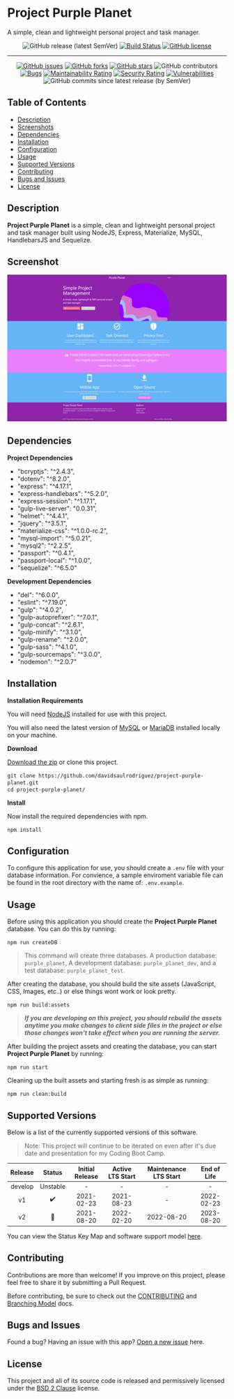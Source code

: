 # Project Purple Planet

A simple, clean and lightweight personal project and task manager.

<span align="center">

![GitHub release (latest SemVer)](https://img.shields.io/github/v/release/davidsaulrodriguez/project-purple-planet)
[![Build Status](https://travis-ci.com/davidsaulrodriguez/project-purple-planet.svg?branch=main)](https://travis-ci.com/davidsaulrodriguez/project-purple-planet)
[![GitHub license](https://img.shields.io/github/license/davidsaulrodriguez/project-purple-planet)](https://github.com/davidsaulrodriguez/project-purple-planet)

---

[![GitHub issues](https://img.shields.io/github/issues/davidsaulrodriguez/project-purple-planet)](https://github.com/davidsaulrodriguez/project-purple-planet/issues)
[![GitHub forks](https://img.shields.io/github/forks/davidsaulrodriguez/project-purple-planet)](https://github.com/davidsaulrodriguez/project-purple-planet/network)
[![GitHub stars](https://img.shields.io/github/stars/davidsaulrodriguez/project-purple-planet)](https://github.com/davidsaulrodriguez/project-purple-planet/stargazers)
![GitHub contributors](https://img.shields.io/github/contributors/davidsaulrodriguez/project-purple-planet)
[![Bugs](https://sonarcloud.io/api/project_badges/measure?project=davidsaulrodriguez_project-purple-planet&metric=bugs)](https://sonarcloud.io/dashboard?id=davidsaulrodriguez_project-purple-planet)
[![Maintainability Rating](https://sonarcloud.io/api/project_badges/measure?project=davidsaulrodriguez_project-purple-planet&metric=sqale_rating)](https://sonarcloud.io/dashboard?id=davidsaulrodriguez_project-purple-planet)
[![Security Rating](https://sonarcloud.io/api/project_badges/measure?project=davidsaulrodriguez_project-purple-planet&metric=security_rating)](https://sonarcloud.io/dashboard?id=davidsaulrodriguez_project-purple-planet)
[![Vulnerabilities](https://sonarcloud.io/api/project_badges/measure?project=davidsaulrodriguez_project-purple-planet&metric=vulnerabilities)](https://sonarcloud.io/dashboard?id=davidsaulrodriguez_project-purple-planet)
![GitHub commits since latest release (by SemVer)](https://img.shields.io/github/commits-since/davidsaulrodriguez/project-purple-planet/latest/main)

</span>

## Table of Contents
 - [Description](#description)
 - [Screenshots](#screenshots)
 - [Dependencies](#dependdencies)
 - [Installation](#installation)
 - [Configuration](#configuration)
 - [Usage](#usage)
 - [Supported Versions](#supported-versions)
 - [Contributing](#contributing)
 - [Bugs and Issues](#bugs-and-issues)
 - [License](#license)

## Description

**Project Purple Planet** is a simple, clean and lightweight personal project and task manager built using NodeJS, Express, Materialize, MySQL, HandlebarsJS and Sequelize.

## Screenshot

![Screenshot](src/assets/imgs/screenshot.png)

## Dependencies

**Project Dependencies**
 - "bcryptjs": "^2.4.3",
 - "dotenv": "^8.2.0",
 - "express": "^4.17.1",
 - "express-handlebars": "^5.2.0",
 - "express-session": "^1.17.1",
 - "gulp-live-server": "0.0.31",
 - "helmet": "^4.4.1",
 - "jquery": "^3.5.1",
 - "materialize-css": "^1.0.0-rc.2",
 - "mysql-import": "^5.0.21",
 - "mysql2": "^2.2.5",
 - "passport": "^0.4.1",
 - "passport-local": "^1.0.0",
 - "sequelize": "^6.5.0"

**Development Dependencies**

 - "del": "^6.0.0",
 - "eslint": "^7.19.0",
 - "gulp": "^4.0.2",
 - "gulp-autoprefixer": "^7.0.1",
 - "gulp-concat": "^2.6.1",
 - "gulp-minify": "^3.1.0",
 - "gulp-rename": "^2.0.0",
 - "gulp-sass": "^4.1.0",
 - "gulp-sourcemaps": "^3.0.0",
 - "nodemon": "^2.0.7"

## Installation

**Installation Requirements**

You will need [NodeJS][nodejs] installed for use with this project.

You will also need the latest version of [MySQL][mysql] or [MariaDB][mariadb] installed locally on your machine.

**Download**

[Download the zip][archive] or clone this project.

```shell
git clone https://github.com/davidsaulrodriguez/project-purple-planet.git
cd project-purple-planet/
```

**Install**

Now install the required dependencies with npm.

```shell
npm install
```

## Configuration

To configure this application for use, you should create a `.env` file with your database information. For convience, a sample enviroment variable file can be found in the root directory with the name of: `.env.example`.

## Usage

Before using this application you should create the **Project Purple Planet** database. You can do this by running:

```shell
npm run createDB
```
> This command will create three databases. A production database: `purple_planet`, A development database: `purple_planet_dev`, and a test database: `purple_planet_test`.

After creating the database, you should build the site assets (JavaScript, CSS, Images, etc..) or else things wont work or look pretty.

```shell
npm run build:assets
```
> _**If you are developing on this project, you should rebuild the assets anytime you make changes to client side files in the project or else those changes won't take effect when you are running the server.**_

After building the project assets and creating the database, you can start **Project Purple Planet** by running:

```shell
npm run start
```

Cleaning up the built assets and starting fresh is as simple as running:

```shell
npm run clean:build
```

## Supported Versions

Below is a list of the currently supported versions of this software.

> Note: This project will continue to be iterated on even after it's due date and presentation for my Coding Boot Camp.

| Release | Status            | Initial Release | Active LTS Start | Maintenance LTS Start | End of Life |
| :-----: | :---------------: | :-------------: | :--------------: | :-------------------: | :---------: |
| develop | Unstable          | - | - | - | - |
| v1  | :heavy_check_mark: | 2021-02-23 | 2021-08-23 | - | 2022-02-23 |
| v2  | :construction: | 2021-08-20 | 2022-02-20 | 2022-08-20 | 2023-08-20 |

You can view the Status Key Map and software support model [here][support].

## Contributing

Contributions are more than welcome! If you improve on this project, please feel free to share it by submitting a Pull Request.

Before contributing, be sure to check out the [CONTRIBUTING][contrib] and [Branching Model][branching] docs.

## Bugs and Issues

Found a bug? Having an issue with this app? [Open a new issue][issues] here.

## License

 This project and all of its source code is released and permissively licensed under the [BSD 2 Clause][license] license.

[archive]: https://github.com/davidsaulrodriguez/project-purple-planet/archive/main.zip
[mysql]: https://www.mysql.com/
[mariadb]: https://mariadb.org/
[nodejs]: https://nodejs.com
[support]: ./SLC.md
[contrib]: ./CONTRIBUTING.md
[branching]: ./docs/Branching_Model.md
[issues]: https://github.com/davidsaulrodriguez/project-purple-planet/issues/new/choose
[license]: ./LICENSE